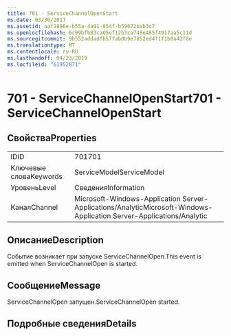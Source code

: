 ```yaml
---
title: 701 - ServiceChannelOpenStart
ms.date: 03/30/2017
ms.assetid: aaf1896e-b55a-4a91-854f-b59672bab3c7
ms.openlocfilehash: 6c99bfb83ca05ef12b3ca748e485f4917aa5c11d
ms.sourcegitcommit: 9b552addadfb57fab0b9e7852ed4f1f1b8a42f8e
ms.translationtype: MT
ms.contentlocale: ru-RU
ms.lasthandoff: 04/23/2019
ms.locfileid: "61952871"
---
```

# <a name="701---servicechannelopenstart"></a><span data-ttu-id="57a5b-102">701 - ServiceChannelOpenStart</span><span class="sxs-lookup"><span data-stu-id="57a5b-102">701 - ServiceChannelOpenStart</span></span>
## <a name="properties"></a><span data-ttu-id="57a5b-103">Свойства</span><span class="sxs-lookup"><span data-stu-id="57a5b-103">Properties</span></span>  
  
|||  
|-|-|  
|<span data-ttu-id="57a5b-104">ID</span><span class="sxs-lookup"><span data-stu-id="57a5b-104">ID</span></span>|<span data-ttu-id="57a5b-105">701</span><span class="sxs-lookup"><span data-stu-id="57a5b-105">701</span></span>|  
|<span data-ttu-id="57a5b-106">Ключевые слова</span><span class="sxs-lookup"><span data-stu-id="57a5b-106">Keywords</span></span>|<span data-ttu-id="57a5b-107">ServiceModel</span><span class="sxs-lookup"><span data-stu-id="57a5b-107">ServiceModel</span></span>|  
|<span data-ttu-id="57a5b-108">Уровень</span><span class="sxs-lookup"><span data-stu-id="57a5b-108">Level</span></span>|<span data-ttu-id="57a5b-109">Сведения</span><span class="sxs-lookup"><span data-stu-id="57a5b-109">Information</span></span>|  
|<span data-ttu-id="57a5b-110">Канал</span><span class="sxs-lookup"><span data-stu-id="57a5b-110">Channel</span></span>|<span data-ttu-id="57a5b-111">Microsoft-Windows-Application Server-Applications/Analytic</span><span class="sxs-lookup"><span data-stu-id="57a5b-111">Microsoft-Windows-Application Server-Applications/Analytic</span></span>|  
  
## <a name="description"></a><span data-ttu-id="57a5b-112">Описание</span><span class="sxs-lookup"><span data-stu-id="57a5b-112">Description</span></span>  
 <span data-ttu-id="57a5b-113">Событие возникает при запуске ServiceChannelOpen.</span><span class="sxs-lookup"><span data-stu-id="57a5b-113">This event is emitted when ServiceChannelOpen is started.</span></span>  
  
## <a name="message"></a><span data-ttu-id="57a5b-114">Сообщение</span><span class="sxs-lookup"><span data-stu-id="57a5b-114">Message</span></span>  
 <span data-ttu-id="57a5b-115">ServiceChannelOpen запущен.</span><span class="sxs-lookup"><span data-stu-id="57a5b-115">ServiceChannelOpen started.</span></span>  
  
## <a name="details"></a><span data-ttu-id="57a5b-116">Подробные сведения</span><span class="sxs-lookup"><span data-stu-id="57a5b-116">Details</span></span>
